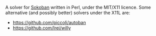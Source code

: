 A solver for [Sokoban](https://en.wikipedia.org/wiki/Sokoban) written
in Perl, under the MIT/X11 licence. Some alternative (and possibly better)
solvers under the X11L are:

- https://github.com/piccoli/autoban
- https://github.com/lrei/willy

